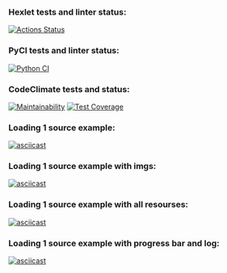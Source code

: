 ### Hexlet tests and linter status:
[![Actions Status](https://github.com/kozenalex/python-project-51/workflows/hexlet-check/badge.svg)](https://github.com/kozenalex/python-project-51/actions)
### PyCI tests and linter status:
[![Python CI](https://github.com/kozenalex/python-project-51/actions/workflows/pyci.yml/badge.svg)](https://github.com/kozenalex/python-project-51/actions/workflows/pyci.yml)
### CodeClimate tests and status:
[![Maintainability](https://api.codeclimate.com/v1/badges/b6fa38ce1bff064a1e3c/maintainability)](https://codeclimate.com/github/kozenalex/python-project-51/maintainability)
[![Test Coverage](https://api.codeclimate.com/v1/badges/b6fa38ce1bff064a1e3c/test_coverage)](https://codeclimate.com/github/kozenalex/python-project-51/test_coverage)
### Loading 1 source example:
[![asciicast](https://asciinema.org/a/r34227FQvAwXM8MW6cQ1K5h2M.svg)](https://asciinema.org/a/r34227FQvAwXM8MW6cQ1K5h2M)
### Loading 1 source example with imgs:
[![asciicast](https://asciinema.org/a/7YOzHgFxh2PjwmicoXLQtyU4H.svg)](https://asciinema.org/a/7YOzHgFxh2PjwmicoXLQtyU4H)
### Loading 1 source example with all resourses:
[![asciicast](https://asciinema.org/a/7Fi4QRWIE4qHlPIdnofpwZ00q.svg)](https://asciinema.org/a/7Fi4QRWIE4qHlPIdnofpwZ00q)
### Loading 1 source example with progress bar and log:
[![asciicast](https://asciinema.org/a/LHAXMmASrBCjHUUFdn9tLfCj5.svg)](https://asciinema.org/a/LHAXMmASrBCjHUUFdn9tLfCj5)